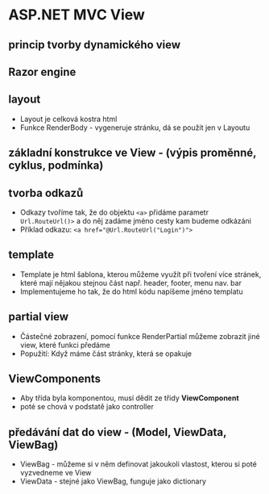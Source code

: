 # ASP.NET MVC View 
## princip tvorby dynamického view
## Razor engine
## layout
* Layout je celková kostra html
* Funkce RenderBody - vygeneruje stránku, dá se použít jen v Layoutu
## základní konstrukce ve View - (výpis proměnné, cyklus, podmínka)
## tvorba odkazů
* Odkazy tvoříme tak, že do objektu `<a>` přidáme parametr `Url.RouteUrl()>` a do něj zadáme jméno cesty kam budeme odkázáni  
* Příklad odkazu: `<a href="@Url.RouteUrl("Login")">`
## template
* Template je html šablona, kterou můžeme využít při tvoření více stránek, které mají nějakou stejnou část např. header, footer, menu nav. bar
* Implementujeme ho tak, že do html kódu napíšeme jméno templatu
## partial view
* Částečné zobrazení, pomocí funkce RenderPartial můžeme zobrazit jiné view, které funkci předáme
* Popužití: Když máme část stránky, která se opakuje
## ViewComponents
* Aby třída byla komponentou, musí dědit ze třidy __ViewComponent__
* poté se chová v podstatě jako controller
## předávání dat do view - (Model, ViewData, ViewBag)
* ViewBag - můžeme si v něm definovat jakoukoli vlastost, kterou si poté vyzvedneme ve View
* ViewData - stejné jako ViewBag, funguje jako dictionary
